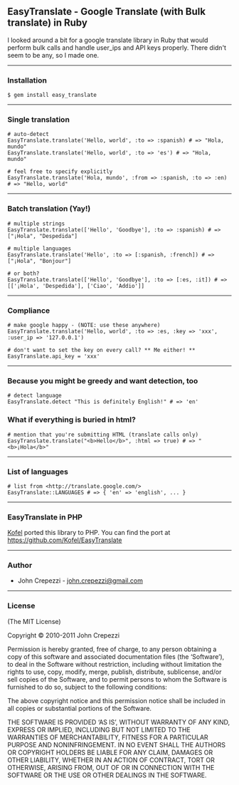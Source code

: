 ## EasyTranslate - Google Translate (with Bulk translate) in Ruby

I looked around a bit for a google translate library in Ruby that would perform bulk calls and handle user_ips and API keys properly.  There didn't seem to be any, so I made one.

---

### Installation

    $ gem install easy_translate

---

### Single translation

    # auto-detect
    EasyTranslate.translate('Hello, world', :to => :spanish) # => "Hola, mundo"
    EasyTranslate.translate('Hello, world', :to => 'es') # => "Hola, mundo"

    # feel free to specify explicitly 
    EasyTranslate.translate('Hola, mundo', :from => :spanish, :to => :en) # => "Hello, world"

---

### Batch translation (Yay!)

    # multiple strings
    EasyTranslate.translate(['Hello', 'Goodbye'], :to => :spanish) # => ["¡Hola", "Despedida"]

    # multiple languages
    EasyTranslate.translate('Hello', :to => [:spanish, :french]) # => ["¡Hola", "Bonjour"]

    # or both?
    EasyTranslate.translate(['Hello', 'Goodbye'], :to => [:es, :it]) # => [['¡Hola', 'Despedida'], ['Ciao', 'Addio']]

---

### Compliance

    # make google happy - (NOTE: use these anywhere)
    EasyTranslate.translate('Hello, world', :to => :es, :key => 'xxx', :user_ip => '127.0.0.1')

    # don't want to set the key on every call? ** Me either! **
    EasyTranslate.api_key = 'xxx'

---

### Because you might be greedy and want detection, too

    # detect language
    EasyTranslate.detect "This is definitely English!" # => 'en'

### What if everything is buried in html?

    # mention that you're submitting HTML (translate calls only)
    EasyTranslate.translate("<b>Hello</b>", :html => true) # => "<b>¡Hola</b>"

---

### List of languages

    # list from <http://translate.google.com/>
    EasyTranslate::LANGUAGES # => { 'en' => 'english', ... }

---

### EasyTranslate in PHP

[Kofel](https://github.com/Kofel) ported this library to PHP. 
You can find the port at https://github.com/Kofel/EasyTranslate

---

### Author

* John Crepezzi - john.crepezzi@gmail.com

---

### License

(The MIT License)

Copyright © 2010-2011 John Crepezzi

Permission is hereby granted, free of charge, to any person obtaining a copy of this software and associated documentation files (the ‘Software’), to deal in the Software without restriction, including without limitation the rights to use, copy, modify, merge, publish, distribute, sublicense, and/or sell copies of the Software, and to permit persons to whom the Software is furnished to do so, subject to the following conditions:

The above copyright notice and this permission notice shall be included in all copies or substantial portions of the Software.

THE SOFTWARE IS PROVIDED ‘AS IS’, WITHOUT WARRANTY OF ANY KIND, EXPRESS OR IMPLIED, INCLUDING BUT NOT LIMITED TO THE WARRANTIES OF MERCHANTABILITY, FITNESS FOR A PARTICULAR PURPOSE AND NONINFRINGEMENT. IN NO EVENT SHALL THE AUTHORS OR COPYRIGHT HOLDERS BE LIABLE FOR ANY CLAIM, DAMAGES OR OTHER LIABILITY, WHETHER IN AN ACTION OF CONTRACT, TORT OR OTHERWISE, ARISING FROM, OUT OF OR IN CONNECTION WITH THE SOFTWARE OR THE USE OR OTHER DEALINGS IN THE SOFTWARE.
